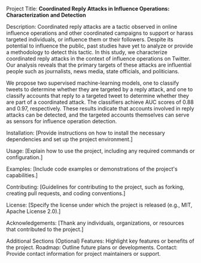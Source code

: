 Project Title: **Coordinated Reply Attacks in Influence Operations: Characterization and Detection**

Description:
Coordinated reply attacks are a tactic observed in online influence operations and other coordinated campaigns to support or harass targeted individuals, or influence them or their followers.
Despite its potential to influence the public, past studies have yet to analyze or provide a methodology to detect this tactic.
In this study, we characterize coordinated reply attacks in the context of influence operations on Twitter. 
Our analysis reveals that the primary targets of these attacks are influential people such as journalists, news media, state officials, and politicians. 

We propose two supervised machine-learning models, one to classify tweets to determine whether they are targeted by a reply attack, and one to classify accounts that reply to a targeted tweet to determine whether they are part of a coordinated attack. 
The classifiers achieve AUC scores of 0.88 and 0.97, respectively. 
These results indicate that accounts involved in reply attacks can be detected, and the targeted accounts themselves can serve as sensors for influence operation detection. 

Installation:
[Provide instructions on how to install the necessary dependencies and set up the project environment.]

Usage:
[Explain how to use the project, including any required commands or configuration.]

Examples:
[Include code examples or demonstrations of the project's capabilities.]

Contributing:
[Guidelines for contributing to the project, such as forking, creating pull requests, and coding conventions.]

License:
[Specify the license under which the project is released (e.g., MIT, Apache License 2.0).]

Acknowledgements:
[Thank any individuals, organizations, or resources that contributed to the project.]

Additional Sections (Optional)
Features: Highlight key features or benefits of the project.
Roadmap: Outline future plans or developments.
Contact: Provide contact information for project maintainers or support.
